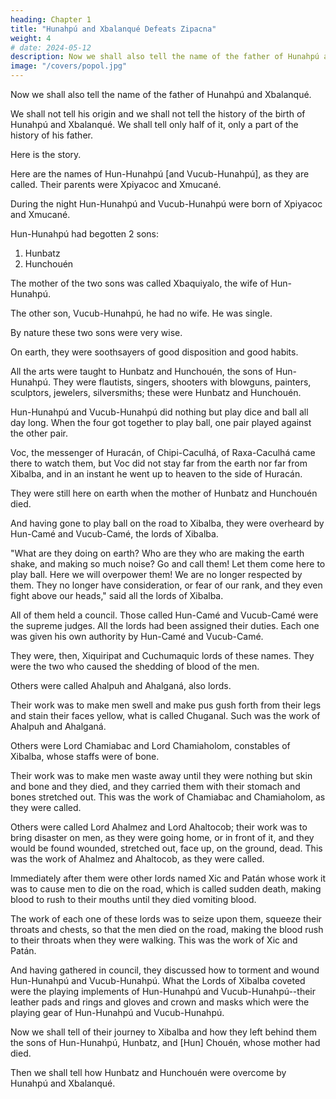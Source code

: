 ```yaml
---
heading: Chapter 1
title: "Hunahpú and Xbalanqué Defeats Zipacna"
weight: 4
# date: 2024-05-12
description: Now we shall also tell the name of the father of Hunahpú and Xbalanqué
image: "/covers/popol.jpg"
---
```



Now we shall also tell the name of the father of Hunahpú and Xbalanqué. 

We shall not tell his origin and we shall not tell the history of the birth of Hunahpú and Xbalanqué. We shall tell only half of it, only a part of the history of his father.

Here is the story. 

Here are the names of Hun-Hunahpú [and Vucub-Hunahpú], as they are called. Their parents were Xpiyacoc and Xmucané. 

During the night Hun-Hunahpú and Vucub-Hunahpú were born of Xpiyacoc and Xmucané.

Hun-Hunahpú had begotten 2 sons:

1. Hunbatz
2. Hunchouén

The mother of the two sons was called Xbaquiyalo, the wife of Hun-Hunahpú.

The other son, Vucub-Hunahpú, he had no wife. He was single.

By nature these two sons were very wise. 

On earth, they were soothsayers of good disposition and good habits. 

All the arts were taught to Hunbatz and Hunchouén, the sons of Hun-Hunahpú. They were flautists, singers, shooters with blowguns, painters, sculptors, jewelers, silversmiths; these were Hunbatz and Hunchouén.

Hun-Hunahpú and Vucub-Hunahpú did nothing but play dice and ball all day long. When the four got together to play ball, one pair played against the other pair.

Voc, the messenger of Huracán, of Chipi-Caculhá, of Raxa-Caculhá came there to watch them, but Voc did not stay far from the earth nor far from Xibalba, and in an instant he went up to heaven to the side of Huracán.

They were still here on earth when the mother of Hunbatz and Hunchouén died.

And having gone to play ball on the road to Xibalba, they were overheard by Hun-Camé and Vucub-Camé, the lords of Xibalba.

"What are they doing on earth? Who are they who are making the earth shake, and making so much noise? Go and call them! Let them come here to play ball. Here we will overpower them! We are no longer respected by them. They no longer have consideration, or fear of our rank, and they even fight above our heads," said all the lords of Xibalba.

All of them held a council. Those called Hun-Camé and Vucub-Camé were the supreme judges. All the lords had been assigned their duties. Each one was given his own authority by Hun-Camé and Vucub-Camé.

They were, then, Xiquiripat and Cuchumaquic lords of these names. They were the two who caused the shedding of blood of the men.

Others were called Ahalpuh and Ahalganá, also lords.

Their work was to make men swell and make pus gush forth from their legs and stain their faces yellow, what is called Chuganal. Such was the work of Ahalpuh and Ahalganá.

Others were Lord Chamiabac and Lord Chamiaholom, constables of Xibalba, whose staffs were of bone. 

Their work was to make men waste away until they were nothing but skin and bone and they died, and they carried them with their stomach and bones stretched out. This was the work of Chamiabac and Chamiaholom, as they were called.

Others were called Lord Ahalmez and Lord Ahaltocob; their work was to bring disaster on men, as they were going home, or in front of it, and they would be found wounded, stretched out, face up, on the ground, dead. This was the work of Ahalmez and Ahaltocob, as they were called.

Immediately after them were other lords named Xic and Patán whose work it was to cause men to die on the road, which is called sudden death, making blood to rush to their mouths until they died vomiting blood. 

The work of each one of these lords was to seize upon them, squeeze their throats and chests, so that the men died on the road, making the blood rush to their throats when they were walking. This was the work of Xic and Patán.

And having gathered in council, they discussed how to torment and wound Hun-Hunahpú and Vucub-Hunahpú. What the Lords of Xibalba coveted were the playing implements of Hun-Hunahpú and Vucub-Hunahpú--their leather pads and rings and gloves and crown and masks which were the playing gear of Hun-Hunahpú and Vucub-Hunahpú.

Now we shall tell of their journey to Xibalba and how they left behind them the sons of Hun-Hunahpú, Hunbatz, and [Hun] Chouén, whose mother had died.

Then we shall tell how Hunbatz and Hunchouén were overcome by Hunahpú and Xbalanqué.

